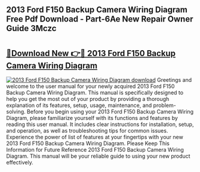 ## 2013 Ford F150 Backup Camera Wiring Diagram Free Pdf Download - Part-6Ae New Repair Owner Guide 3Mczc

# <h2><a href="http://dfl3w5.blite.top/?on=2013+Ford+F150+Backup+Camera+Wiring+Diagram">🔗Download New 👉🔴 2013 Ford F150 Backup Camera Wiring Diagram</a></h2>

[![2013 Ford F150 Backup Camera Wiring Diagram download](https://i.imgur.com/lujVjoI.png)](http://dfl3w5.blite.top/?on=2013+Ford+F150+Backup+Camera+Wiring+Diagram)
Greetings and welcome to the user manual for your newly acquired 2013 Ford F150 Backup Camera Wiring Diagram. This manual is specifically designed to help you get the most out of your product by providing a thorough explanation of its features, setup, usage, maintenance, and problem-solving. Before you begin using your 2013 Ford F150 Backup Camera Wiring Diagram, please familiarize yourself with its functions and features by reading this user manual. It includes clear instructions for installation, setup, and operation, as well as troubleshooting tips for common issues. Experience the power of list of features at your fingertips with your new 2013 Ford F150 Backup Camera Wiring Diagram. Please Keep This Information for Future Reference 2013 Ford F150 Backup Camera Wiring Diagram. This manual will be your reliable guide to using your new product effectively.
